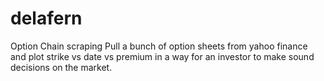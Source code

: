 # delafern
Option Chain scraping
Pull a bunch of option sheets from yahoo finance and plot strike vs date vs premium in a way for an investor to make sound decisions on the market.
